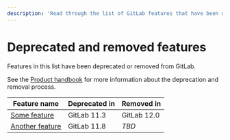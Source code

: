 ```yaml
---
description: 'Read through the list of GitLab features that have been deprecated or removed from the product.'
---
```


# Deprecated and removed features

Features in this list have been deprecated or removed from GitLab.

See the [Product handbook](https://about.gitlab.com/handbook/product/#discouraging-deprecating-and-removing-features)
for more information about the deprecation and removal process.

| **Feature name** | **Deprecated in** | **Removed in** |
|------------------|-------------------|----------------|
| [Some feature](link/to/docs) | GitLab 11.3 | GitLab 12.0 |
| [Another feature](link/to/docs) | GitLab 11.8 | _TBD_ |